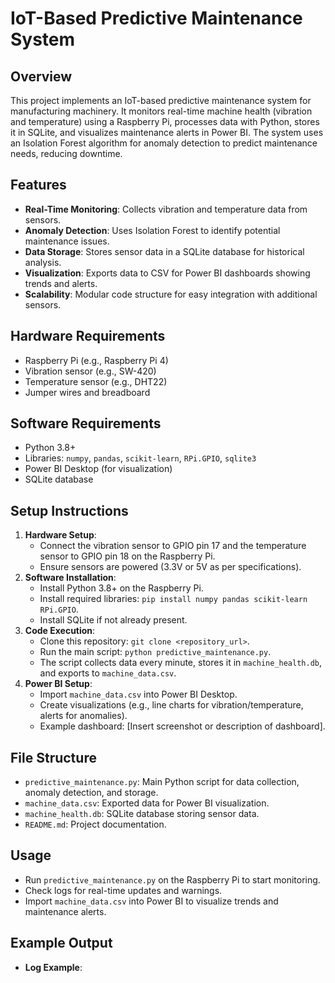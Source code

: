 # IoT-Based Predictive Maintenance System

## Overview
This project implements an IoT-based predictive maintenance system for manufacturing machinery. It monitors real-time machine health (vibration and temperature) using a Raspberry Pi, processes data with Python, stores it in SQLite, and visualizes maintenance alerts in Power BI. The system uses an Isolation Forest algorithm for anomaly detection to predict maintenance needs, reducing downtime.

## Features
- **Real-Time Monitoring**: Collects vibration and temperature data from sensors.
- **Anomaly Detection**: Uses Isolation Forest to identify potential maintenance issues.
- **Data Storage**: Stores sensor data in a SQLite database for historical analysis.
- **Visualization**: Exports data to CSV for Power BI dashboards showing trends and alerts.
- **Scalability**: Modular code structure for easy integration with additional sensors.

## Hardware Requirements
- Raspberry Pi (e.g., Raspberry Pi 4)
- Vibration sensor (e.g., SW-420)
- Temperature sensor (e.g., DHT22)
- Jumper wires and breadboard

## Software Requirements
- Python 3.8+
- Libraries: `numpy`, `pandas`, `scikit-learn`, `RPi.GPIO`, `sqlite3`
- Power BI Desktop (for visualization)
- SQLite database

## Setup Instructions
1. **Hardware Setup**:
   - Connect the vibration sensor to GPIO pin 17 and the temperature sensor to GPIO pin 18 on the Raspberry Pi.
   - Ensure sensors are powered (3.3V or 5V as per specifications).
2. **Software Installation**:
   - Install Python 3.8+ on the Raspberry Pi.
   - Install required libraries: `pip install numpy pandas scikit-learn RPi.GPIO`.
   - Install SQLite if not already present.
3. **Code Execution**:
   - Clone this repository: `git clone <repository_url>`.
   - Run the main script: `python predictive_maintenance.py`.
   - The script collects data every minute, stores it in `machine_health.db`, and exports to `machine_data.csv`.
4. **Power BI Setup**:
   - Import `machine_data.csv` into Power BI Desktop.
   - Create visualizations (e.g., line charts for vibration/temperature, alerts for anomalies).
   - Example dashboard: [Insert screenshot or description of dashboard].

## File Structure
- `predictive_maintenance.py`: Main Python script for data collection, anomaly detection, and storage.
- `machine_data.csv`: Exported data for Power BI visualization.
- `machine_health.db`: SQLite database storing sensor data.
- `README.md`: Project documentation.

## Usage
- Run `predictive_maintenance.py` on the Raspberry Pi to start monitoring.
- Check logs for real-time updates and warnings.
- Import `machine_data.csv` into Power BI to visualize trends and maintenance alerts.

## Example Output
- **Log Example**:
